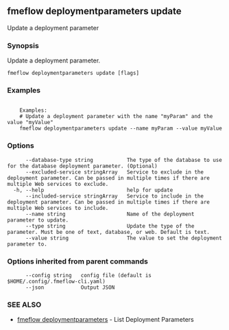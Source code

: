 ## fmeflow deploymentparameters update

Update a deployment parameter

### Synopsis

Update a deployment parameter.

```
fmeflow deploymentparameters update [flags]
```

### Examples

```

	Examples:
	# Update a deployment parameter with the name "myParam" and the value "myValue"
	fmeflow deploymentparameters update --name myParam --value myValue

```

### Options

```
      --database-type string           The type of the database to use for the database deployment parameter. (Optional)
      --excluded-service stringArray   Service to exclude in the deployment parameter. Can be passed in multiple times if there are multiple Web services to exclude.
  -h, --help                           help for update
      --included-service stringArray   Service to include in the deployment parameter. Can be passed in multiple times if there are multiple Web services to include.
      --name string                    Name of the deployment parameter to update.
      --type string                    Update the type of the parameter. Must be one of text, database, or web. Default is text.
      --value string                   The value to set the deployment parameter to.
```

### Options inherited from parent commands

```
      --config string   config file (default is $HOME/.config/.fmeflow-cli.yaml)
      --json            Output JSON
```

### SEE ALSO

* [fmeflow deploymentparameters](fmeflow_deploymentparameters.md)	 - List Deployment Parameters

